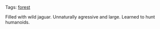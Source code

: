 Tags: [forest](Forests)

Filled with wild jaguar. Unnaturally agressive and large. Learned to hunt humanoids.